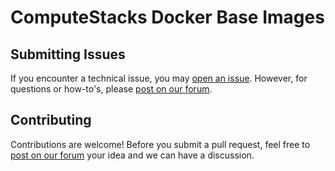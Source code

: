 # ComputeStacks Docker Base Images

## Submitting Issues

If you encounter a technical issue, you may [open an issue](https://github.com/ComputeStacks/cs-docker-base/issues). However, for questions or how-to's, please [post on our forum](https://forum.computestacks.com).


## Contributing

Contributions are welcome! Before you submit a pull request, feel free to [post on our forum](https://forum.computestacks.com) your idea and we can have a discussion.

